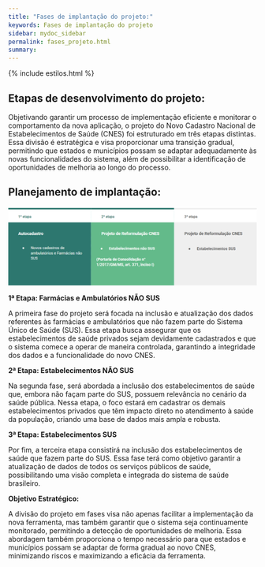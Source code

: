 ```yaml
---
title: "Fases de implantação do projeto:"
keywords: Fases de implantação do projeto
sidebar: mydoc_sidebar
permalink: fases_projeto.html
summary: 
---
```


{% include estilos.html %}

## Etapas de desenvolvimento do projeto:

Objetivando garantir um processo de implementação eficiente e monitorar o comportamento da nova aplicação, o projeto do Novo Cadastro Nacional de Estabelecimentos de Saúde (CNES) foi estruturado em três etapas distintas. Essa divisão é estratégica e visa proporcionar uma transição gradual, permitindo que estados e municípios possam se adaptar adequadamente às novas funcionalidades do sistema, além de possibilitar a identificação de oportunidades de melhoria ao longo do processo.

## Planejamento de implantação:

![Fases do projeto](../imagens/fases_de_implantacao.PNG)

**1ª Etapa: Farmácias e Ambulatórios NÃO SUS**

A primeira fase do projeto será focada na inclusão e atualização dos dados referentes às farmácias e ambulatórios que não fazem parte do Sistema Único de Saúde (SUS). Essa etapa busca assegurar que os estabelecimentos de saúde privados sejam devidamente cadastrados e que o sistema comece a operar de maneira controlada, garantindo a integridade dos dados e a funcionalidade do novo CNES.

**2ª Etapa: Estabelecimentos NÃO SUS**

Na segunda fase, será abordada a inclusão dos estabelecimentos de saúde que, embora não façam parte do SUS, possuem relevância no cenário da saúde pública. Nessa etapa, o foco estará em cadastrar os demais estabelecimentos privados que têm impacto direto no atendimento à saúde da população, criando uma base de dados mais ampla e robusta.

**3ª Etapa: Estabelecimentos SUS**

Por fim, a terceira etapa consistirá na inclusão dos estabelecimentos de saúde que fazem parte do SUS. Essa fase terá como objetivo garantir a atualização de dados de todos os serviços públicos de saúde, possibilitando uma visão completa e integrada do sistema de saúde brasileiro.

**Objetivo Estratégico:**

A divisão do projeto em fases visa não apenas facilitar a implementação da nova ferramenta, mas também garantir que o sistema seja continuamente monitorado, permitindo a detecção de oportunidades de melhoria. Essa abordagem também proporciona o tempo necessário para que estados e municípios possam se adaptar de forma gradual ao novo CNES, minimizando riscos e maximizando a eficácia da ferramenta.
